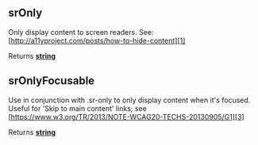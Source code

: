 <!-- Generated by documentation.js. Update this documentation by updating the source code. -->

## srOnly

Only display content to screen readers. See: [http://a11yproject.com/posts/how-to-hide-content][1]

Returns **[string][2]** 

## srOnlyFocusable

Use in conjunction with .sr-only to only display content when it's focused. Useful for 'Skip to main content' links; see [https://www.w3.org/TR/2013/NOTE-WCAG20-TECHS-20130905/G1][3]

Returns **[string][2]** 

[1]: http://a11yproject.com/posts/how-to-hide-content

[2]: https://developer.mozilla.org/docs/Web/JavaScript/Reference/Global_Objects/String

[3]: https://www.w3.org/TR/2013/NOTE-WCAG20-TECHS-20130905/G1
